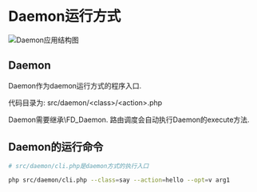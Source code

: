 # Daemon运行方式

![Daemon应用结构图](https://raw.githubusercontent.com/goosman-lei/ice/master/doc/resource/images/0005.ice-core-func-runner-daemon.png)

## Daemon

Daemon作为daemon运行方式的程序入口.

代码目录为: src/daemon/&lt;class&gt;/&lt;action&gt;.php

Daemon需要继承\FD_Daemon. 路由调度会自动执行Daemon的execute方法.

## Daemon的运行命令

```bash
# src/daemon/cli.php是daemon方式的执行入口

php src/daemon/cli.php --class=say --action=hello --opt=v arg1
```
